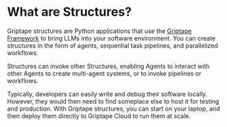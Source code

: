 # What are Structures?

Griptape structures are Python applications that use the [Griptape Framework](../../griptape-framework/index.md) to bring LLMs into your software environment. You can create structures in the form of agents, sequential task pipelines, and parallelized workflows.

Structures can invoke other Structures, enabling Agents to interact with other Agents to create multi-agent systems, or to invoke pipelines or workflows.

Typically, developers can easily write and debug their software locally. However, they would then need to find someplace else to host it for testing and production. With Griptape structures, you can start on your laptop, and then deploy them directly to Griptape Cloud to run them at scale.
